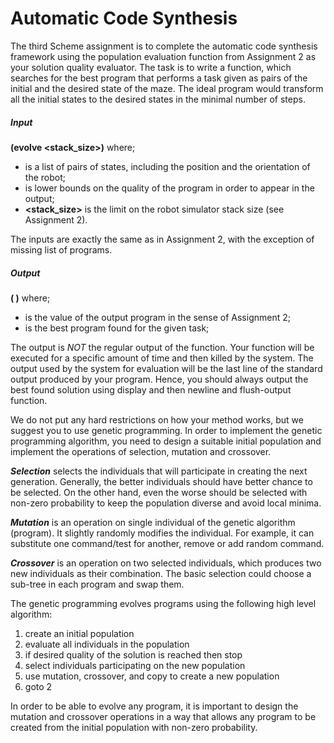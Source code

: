 # Automatic Code Synthesis
The third Scheme assignment is to complete the automatic code synthesis framework using the population evaluation function from Assignment 2 as your solution quality evaluator. The task is to write a function, which searches for the best program that performs a task given as pairs of the initial and the desired state of the maze. The ideal program would transform all the initial states to the desired states in the minimal number of steps.

##### Input
**(evolve <pairs> <threshold> <stack_size>)** where;
- **<pairs>** is a list of pairs of states, including the position and the orientation of the robot;
- **<threshold>** is lower bounds on the quality of the program in order to appear in the output;
- **<stack_size>** is the limit on the robot simulator stack size (see Assignment 2).

The inputs are exactly the same as in Assignment 2, with the exception of missing list of programs.

##### Output
**(<value> <program>)** where;
- **<value>** is the value of the output program in the sense of Assignment 2;
- **<program>** is the best program found for the given task;

The output is *NOT* the regular output of the function. Your function will be executed for a specific amount of time and then killed by the system. The output used by the system for evaluation will be the last line of the standard output produced by your program. Hence, you should always output the best found solution using display and then newline and flush-output function.

We do not put any hard restrictions on how your method works, but we suggest you to use genetic programming. In order to implement the genetic programming algorithm, you need to design a suitable initial population and implement the operations of selection, mutation and crossover.

__*Selection*__ selects the individuals that will participate in creating the next generation. Generally, the better individuals should have better chance to be selected. On the other hand, even the worse should be selected with non-zero probability to keep the population diverse and avoid local minima.

__*Mutation*__ is an operation on single individual of the genetic algorithm (program). It slightly randomly modifies the individual. For example, it can substitute one command/test for another, remove or add random command.

__*Crossover*__ is an operation on two selected individuals, which produces two new individuals as their combination. The basic selection could choose a sub-tree in each program and swap them.

The genetic programming evolves programs using the following high level algorithm:

1. create an initial population
2. evaluate all individuals in the population
3. if desired quality of the solution is reached then stop
4. select individuals participating on the new population
5. use mutation, crossover, and copy to create a new population
6. goto 2

In order to be able to evolve any program, it is important to design the mutation and crossover operations in a way that allows any program to be created from the initial population with non-zero probability.
